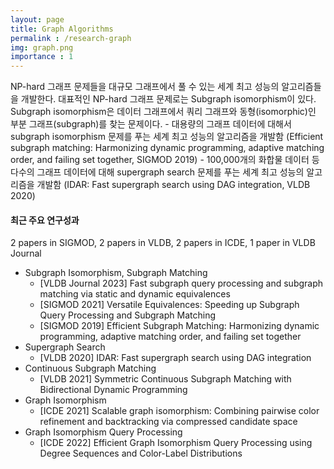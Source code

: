 ```yaml
---
layout: page
title: Graph Algorithms
permalink : /research-graph
img: graph.png
importance : 1
---
```


<div class="area-summary" markdown="1">
NP-hard 그래프 문제들을 대규모 그래프에서 풀 수 있는 세계 최고 성능의 알고리즘들을 개발한다. 대표적인 NP-hard 그래프 문제로는 Subgraph isomorphism이 있다. Subgraph isomorphism은 데이터 그래프에서 쿼리 그래프와 동형(isomorphic)인 부분 그래프(subgraph)를 찾는 문제이다.
- 대용량의 그래프 데이터에 대해서 subgraph isomorphism 문제를 푸는 세계 최고 성능의 알고리즘을 개발함 (Efficient subgraph matching: Harmonizing dynamic programming, adaptive matching order, and failing set together, SIGMOD 2019)
- 100,000개의 화합물 데이터 등 다수의 그래프 데이터에 대해 supergraph search 문제를 푸는 세계 최고 성능의 알고리즘을 개발함 (IDAR: Fast supergraph search using DAG integration, VLDB 2020)
</div>


#### 최근 주요 연구성과
2 papers in SIGMOD, 2 papers in VLDB, 2 papers in ICDE, 1 paper in VLDB Journal
- Subgraph Isomorphism, Subgraph Matching 
  - [VLDB Journal 2023] Fast subgraph query processing and subgraph matching via static and dynamic equivalences
  - [SIGMOD 2021] Versatile Equivalences: Speeding up Subgraph Query Processing and Subgraph Matching
  - [SIGMOD 2019] Efficient Subgraph Matching: Harmonizing dynamic programming, adaptive matching order, and failing set together
- Supergraph Search
  - [VLDB 2020] IDAR: Fast supergraph search using DAG integration
- Continuous Subgraph Matching
  - [VLDB 2021] Symmetric Continuous Subgraph Matching with Bidirectional Dynamic Programming
- Graph Isomorphism
  - [ICDE 2021] Scalable graph isomorphism: Combining pairwise color refinement and backtracking via compressed candidate space
- Graph Isomorphism Query Processing
  - [ICDE 2022] Efficient Graph Isomorphism Query Processing using Degree Sequences and Color-Label Distributions